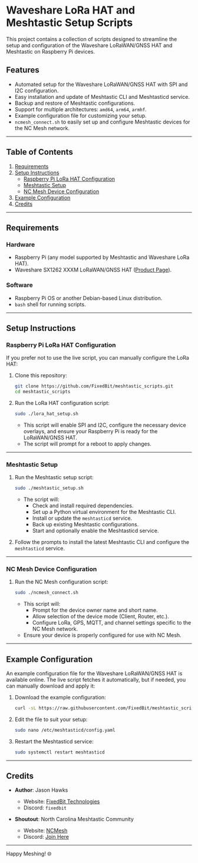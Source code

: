 # Waveshare LoRa HAT and Meshtastic Setup Scripts

This project contains a collection of scripts designed to streamline the setup and configuration of the Waveshare LoRaWAN/GNSS HAT and Meshtastic on Raspberry Pi devices.

## Features
- Automated setup for the Waveshare LoRaWAN/GNSS HAT with SPI and I2C configuration.
- Easy installation and update of Meshtastic CLI and Meshtasticd service.
- Backup and restore of Meshtastic configurations.
- Support for multiple architectures: `amd64`, `arm64`, `armhf`.
- Example configuration file for customizing your setup.
- `ncmesh_connect.sh` to easily set up and configure Meshtastic devices for the NC Mesh network.

---

## Table of Contents
1. [Requirements](#requirements)
2. [Setup Instructions](#setup-instructions)
   - [Raspberry Pi LoRa HAT Configuration](#raspberry-pi-lora-hat-configuration)
   - [Meshtastic Setup](#meshtastic-setup)
   - [NC Mesh Device Configuration](#nc-mesh-device-configuration)
3. [Example Configuration](#example-configuration)
4. [Credits](#credits)

---

## Requirements
### Hardware
- Raspberry Pi (any model supported by Meshtastic and Waveshare LoRa HAT).
- Waveshare SX1262 XXXM LoRaWAN/GNSS HAT ([Product Page](https://www.waveshare.com/wiki/SX1262_XXXM_LoRaWAN/GNSS_HAT)).

### Software
- Raspberry Pi OS or another Debian-based Linux distribution.
- `bash` shell for running scripts.

---

## Setup Instructions

### Raspberry Pi LoRa HAT Configuration
If you prefer not to use the live script, you can manually configure the LoRa HAT:
1. Clone this repository:
   ```bash
   git clone https://github.com/FixedBit/meshtastic_scripts.git
   cd meshtastic_scripts
   ```

2. Run the LoRa HAT configuration script:
   ```bash
   sudo ./lora_hat_setup.sh
   ```
   - This script will enable SPI and I2C, configure the necessary device overlays, and ensure your Raspberry Pi is ready for the LoRaWAN/GNSS HAT.
   - The script will prompt for a reboot to apply changes.

---

### Meshtastic Setup
1. Run the Meshtastic setup script:
   ```bash
   sudo ./meshtastic_setup.sh
   ```
   - The script will:
     - Check and install required dependencies.
     - Set up a Python virtual environment for the Meshtastic CLI.
     - Install or update the `meshtasticd` service.
     - Back up existing Meshtastic configurations.
     - Start and optionally enable the Meshtasticd service.

2. Follow the prompts to install the latest Meshtastic CLI and configure the `meshtasticd` service.

---

### NC Mesh Device Configuration
1. Run the NC Mesh configuration script:
   ```bash
   sudo ./ncmesh_connect.sh
   ```
   - This script will:
     - Prompt for the device owner name and short name.
     - Allow selection of the device mode (Client, Router, etc.).
     - Configure LoRa, GPS, MQTT, and channel settings specific to the NC Mesh network.
   - Ensure your device is properly configured for use with NC Mesh.

---

## Example Configuration
An example configuration file for the Waveshare LoRaWAN/GNSS HAT is available online. The live script fetches it automatically, but if needed, you can manually download and apply it:

1. Download the example configuration:
   ```bash
   curl -sL https://raw.githubusercontent.com/FixedBit/meshtastic_scripts/refs/heads/main/example_config/config.yaml | sudo tee /etc/meshtasticd/config.yaml > /dev/null
   ```

2. Edit the file to suit your setup:
   ```bash
   sudo nano /etc/meshtasticd/config.yaml
   ```

3. Restart the Meshtasticd service:
   ```bash
   sudo systemctl restart meshtasticd
   ```

---

## Credits
- **Author**: Jason Hawks  
  - Website: [FixedBit Technologies](https://fixedbit.com)  
  - Discord: `fixedbit`

- **Shoutout**: North Carolina Meshtastic Community  
  - Website: [NCMesh](https://ncmesh.net)  
  - Discord: [Join Here](https://discord.gg/xUzRAjHZk8)

---

Happy Meshing! 🌐